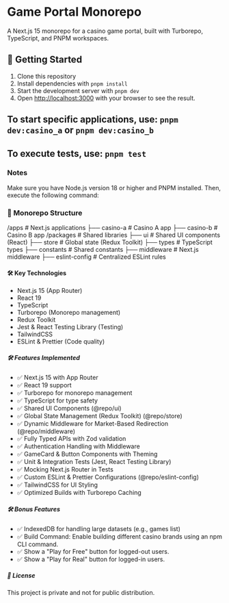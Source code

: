 #  Game Portal Monorepo

A Next.js 15 monorepo for a casino game portal, built with Turborepo, TypeScript, and PNPM workspaces.

## 🚀 Getting Started

1. Clone this repository
2. Install dependencies with `pnpm install`
3. Start the development server with `pnpm dev`
4. Open [http://localhost:3000](http://localhost:3000) with your browser to see the result.


## To start specific applications, use: `pnpm dev:casino_a` or `pnpm dev:casino_b`

## To execute tests, use: `pnpm test`

### Notes
Make sure you have Node.js version 18 or higher and PNPM installed. Then, execute the following command:


### 📂 Monorepo Structure

/apps            # Next.js applications
├── casino-a   # Casino A app
├── casino-b   # Casino B app
/packages        # Shared libraries
├── ui        # Shared UI components (React)
├── store     # Global state (Redux Toolkit)
├── types     # TypeScript types
├── constants # Shared constants
├── middleware # Next.js middleware
├── eslint-config # Centralized ESLint rules


#### 🛠 Key Technologies
* Next.js 15 (App Router)
* React 19 
* TypeScript 
* Turborepo (Monorepo management)
* Redux Toolkit 
* Jest & React Testing Library (Testing)
* TailwindCSS 
* ESLint & Prettier (Code quality)

##### 🛠 Features Implemented
* ✅ Next.js 15 with App Router 
* ✅ React 19 support 
* ✅ Turborepo for monorepo management 
* ✅ TypeScript for type safety 
* ✅ Shared UI Components (@repo/ui)
* ✅ Global State Management (Redux Toolkit) (@repo/store)
* ✅ Dynamic Middleware for Market-Based Redirection (@repo/middleware)
* ✅ Fully Typed APIs with Zod validation 
* ✅ Authentication Handling with Middleware 
* ✅ GameCard & Button Components with Theming 
* ✅ Unit & Integration Tests (Jest, React Testing Library)
* ✅ Mocking Next.js Router in Tests 
* ✅ Custom ESLint & Prettier Configurations (@repo/eslint-config)
* ✅ TailwindCSS for UI Styling 
* ✅ Optimized Builds with Turborepo Caching

##### 🛠 Bonus Features
* ✅ IndexedDB for handling large datasets (e.g., games list)
* ✅ Build Command: Enable building different casino brands using an npm CLI command.
* ✅ Show a "Play for Free" button for logged-out users. 
* ✅ Show a "Play for Real" button for logged-in users.

##### 📜 License
This project is private and not for public distribution.

